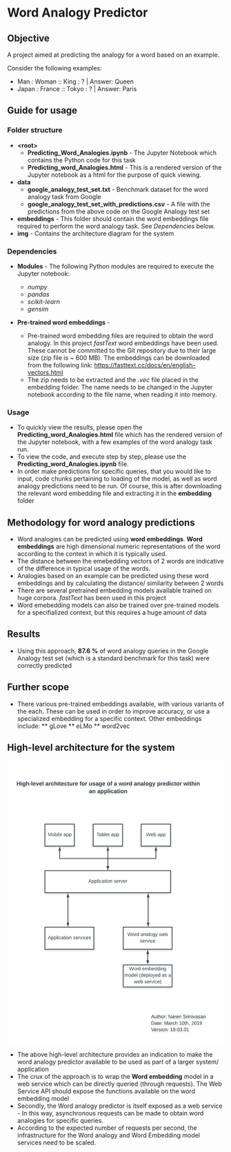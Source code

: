 # Word Analogy Predictor

## Objective

A project aimed at predicting the analogy for a word based on an example.

Consider the following examples:

* Man : Woman :: King : ?      | Answer: Queen
* Japan : France :: Tokyo : ?  | Answer: Paris

## Guide for usage
### Folder structure

* **\<root\>**
    * **Predicting_Word_Analogies.ipynb** - The Jupyter Notebook which contains the Python code for this task
    * **Predicting_word_Analogies.html** - This is a rendered version of the Jupyter notebook as a html for the purpose of quick viewing.
* **data**
    * **google_analogy_test_set.txt** - Benchmark dataset for the word analogy task from Google
    * **google_analogy_test_set_with_predictions.csv** - A file with the predictions from the above code on the Google Analogy test set
* **embeddings** - This folder should contain the word embeddings file required to perform the word analogy task. See *Dependencies* below.
* **img** - Contains the architecture diagram for the system

### Dependencies

* **Modules** - The following Python modules are required to execute the Jupyter notebook:
    * *numpy*
    * *pandas*
    * *scikit-learn*
    * *gensim*

* **Pre-trained word embeddings** -

    * Pre-trained word embedding files are required to obtain the word analogy. In this project *fastText* word embeddings have been used. These cannot be committed to the Git repository due to their large size (zip file is ~ 600 MB). The embeddings can be downloaded from the following link: https://fasttext.cc/docs/en/english-vectors.html
    * The zip needs to be extracted and the *.vec* file placed in the embedding folder. The name needs to be changed in the Jupyter notebook according to the file name, when reading it into memory.

### Usage

* To quickly view the results, please open the **Predicting_word_Analogies.html** file which has the rendered version of the Jupyter notebook, with a few examples of the word analogy task run.
* To view the code, and execute step by step, please use the **Predicting_word_Analogies.ipynb** file.
* In order make predictions for specific queries, that you would like to input, code chunks pertaining to loading of the model, as well as word analogy predictions need to be run. Of course, this is after downloading the relevant word embedding file and extracting it in the **embedding** folder

## Methodology for word analogy predictions

* Word analogies can be predicted using **word embeddings**. **Word embeddings** are high dimensional numeric representations of the word according to the context in which it is typically used. 
* The distance between the emebedding vectors of 2 words are indicative of the difference in typical usage of the words.
* Analogies based on an example can be predicted using these word embeddings and by calculating the distance/ similarity between 2 words
* There are several pretrained embedding models available trained on huge corpora. *fastText* has been used in this project
* Word emebedding models can also be trained over pre-trained models for a specifialized context, but this requires a huge amount of data

## Results

* Using this approach, **87.6 %** of word analogy queries in the Google Analogy test set (which is a standard benchmark for this task) were correctly predicted

## Further scope

* There various pre-trained embeddings available, with various variants of the each. These can be used in order to improve accuracy, or use a specialized embedding for a specific context. Other embeddings include:
    ** gLove
    ** eLMo
    ** word2vec

## High-level architecture for the system

![](./img/high_level_arch.png)

* The above high-level architecture provides an indication to make the word analogy predictor available to be used as part of a larger system/ application
* The crux of the approach is to wrap the **Word embedding** model in a web service which can be directly queried (through requests). The Web Service API should expose the functions available on the word embedding model
* Secondly, the Word analogy predictor is itself exposed as a web service - In this way, asynchronous requests can be made to obtain word analogies for specific queries.
* According to the expected number of requests per second, the infrastructure for the Word analogy and Word Embedding model services need to be scaled.


